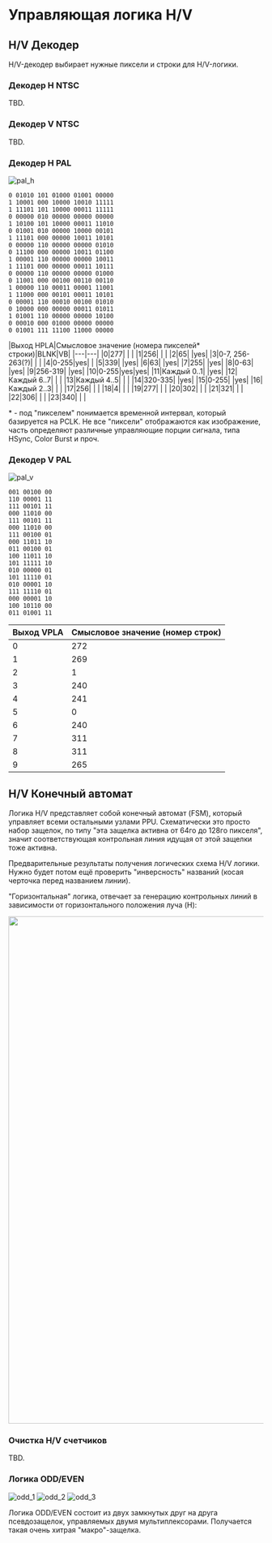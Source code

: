 # Управляющая логика H/V

## H/V Декодер

H/V-декодер выбирает нужные пиксели и строки для H/V-логики.

### Декодер H NTSC

TBD.

### Декодер V NTSC

TBD.

### Декодер H PAL

![pal_h](/BreakingNESWiki/imgstore/pal_h.png)

```
0 01010 101 01000 01001 00000
1 10001 000 10000 10010 11111
1 11101 101 10000 00011 11111
0 00000 010 00000 00000 00000
1 10100 101 10000 00011 11010
0 01001 010 00000 10000 00101
1 11101 000 00000 10011 10101
0 00000 110 00000 00000 01010
0 11100 000 00000 10011 01100
1 00001 110 00000 00000 10011
1 11101 000 00000 00011 10111
0 00000 110 00000 00000 01000
0 11001 000 00100 00110 00110
1 00000 110 00011 00001 11001
1 11000 000 00101 00011 10101
0 00001 110 00010 00100 01010
0 10000 000 00000 00011 01011
1 01001 110 00000 00000 10100
0 00010 000 01000 00000 00000
0 01001 111 11100 11000 00000
```

|Выход HPLA|Смысловое значение (номера пикселей\* строки)|BLNK|VB|
|---|---|
|0|277| | |
|1|256| | |
|2|65| |yes|
|3|0-7, 256-263(?)| | |
|4|0-255|yes| |
|5|339| |yes|
|6|63| |yes|
|7|255| |yes|
|8|0-63| |yes|
|9|256-319| |yes|
|10|0-255|yes|yes|
|11|Каждый 0..1| |yes|
|12|Каждый 6..7| | |
|13|Каждый 4..5| | |
|14|320-335| |yes|
|15|0-255| |yes|
|16|Каждый 2..3| | |
|17|256| | |
|18|4| | |
|19|277| | |
|20|302| | |
|21|321| | |
|22|306| | |
|23|340| | |

\* - под "пикселем" понимается временной интервал, который базируется на PCLK. Не все "пиксели" отображаются как изображение, часть определяют различные управляющие порции сигнала, типа HSync, Color Burst и проч.

### Декодер V PAL

![pal_v](/BreakingNESWiki/imgstore/pal_v.png)

```
001 00100 00
110 00001 11
111 00101 11
000 11010 00
111 00101 11
000 11010 00
111 00100 01
000 11011 10
011 00100 01
100 11011 10
101 11111 10
010 00000 01
101 11110 01
010 00001 10
111 11110 01
000 00001 10
100 10110 00
011 01001 11
```

|Выход VPLA|Смысловое значение (номер строк)|
|---|---|
|0|272|
|1|269|
|2|1|
|3|240|
|4|241|
|5|0|
|6|240|
|7|311|
|8|311|
|9|265|

## H/V Конечный автомат

Логика H/V представляет собой конечный автомат (FSM), который управляет всеми остальными узлами PPU. Схематически это просто набор защелок, по типу "эта защелка активна от 64го до 128го пикселя", значит соответствующая контрольная линия идущая от этой защелки тоже активна.

Предварительные результаты получения логических схема H/V логики. Нужно будет потом ещё проверить "инверсность" названий (косая черточка перед названием линии).

"Горизонтальная" логика, отвечает за генерацию контрольных линий в зависимости от горизонтального положения луча (H):

<img src="/BreakingNESWiki/imgstore/7fc48a229053d2cf091195ec01a345ce.jpg" width="1000px">

### Очистка H/V счетчиков

TBD.

### Логика ODD/EVEN

![odd_1](/BreakingNESWiki/imgstore/5c4d95b2bf506ef6b183cf8bb46e9433.jpg) ![odd_2](/BreakingNESWiki/imgstore/e4220e0351932b00026250fc2f3c858a.jpg) ![odd_3](/BreakingNESWiki/imgstore/e7d09137ee29ae53340df1cb2285585f.jpg)

Логика ODD/EVEN состоит из двух замкнутых друг на друга псевдозащелок, управляемых двумя мультиплексорами. Получается такая очень хитрая "макро"-защелка.
